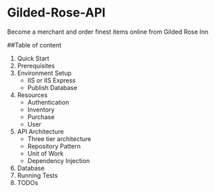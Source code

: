 # Gilded-Rose-API
Become a merchant and order finest items online from Gilded Rose Inn

##Table of content
1. Quick Start
2. Prerequisites
3. Environment Setup
   - IIS or IIS Express
   - Publish Database
4. Resources
   - Authentication
   - Inventory
   - Purchase
   - User
5. API Architecture
   - Three tier architecture
   - Repository Pattern
   - Unit of Work
   - Dependency Injection
6. Database
7. Running Tests
8. TODOs
